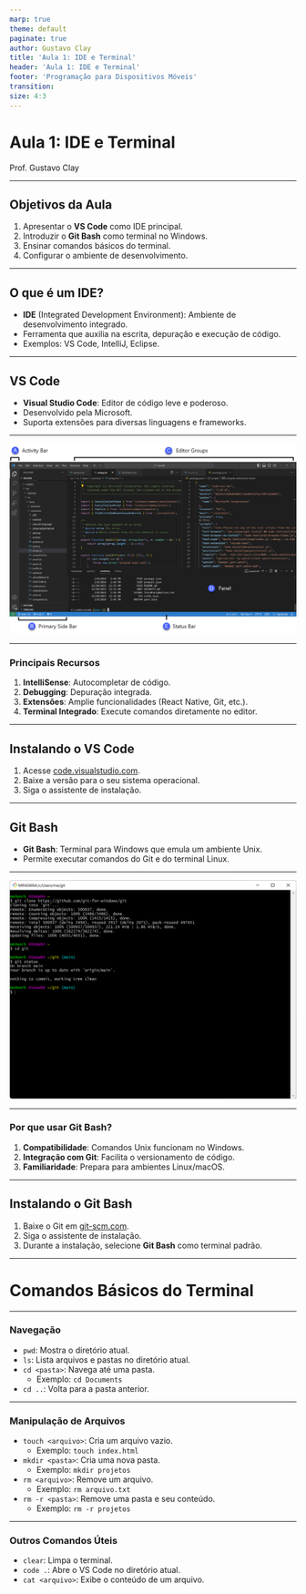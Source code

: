 ```yaml
---
marp: true
theme: default
paginate: true
author: Gustavo Clay
title: 'Aula 1: IDE e Terminal'
header: 'Aula 1: IDE e Terminal'
footer: 'Programação para Dispositivos Móveis'
transition: 
size: 4:3
---
```


# Aula 1: IDE e Terminal
Prof. Gustavo Clay

---

## Objetivos da Aula

1. Apresentar o **VS Code** como IDE principal.
2. Introduzir o **Git Bash** como terminal no Windows.
3. Ensinar comandos básicos do terminal.
4. Configurar o ambiente de desenvolvimento.

---

## O que é um IDE?

- **IDE** (Integrated Development Environment): Ambiente de desenvolvimento integrado.
- Ferramenta que auxilia na escrita, depuração e execução de código.
- Exemplos: VS Code, IntelliJ, Eclipse.

---

## VS Code

- **Visual Studio Code**: Editor de código leve e poderoso.
- Desenvolvido pela Microsoft.
- Suporta extensões para diversas linguagens e frameworks.

---

![Visual Studio Code](./images/vscode.png)

---

### Principais Recursos

1. **IntelliSense**: Autocompletar de código.
2. **Debugging**: Depuração integrada.
3. **Extensões**: Amplie funcionalidades (React Native, Git, etc.).
4. **Terminal Integrado**: Execute comandos diretamente no editor.

---

## Instalando o VS Code

1. Acesse [code.visualstudio.com](https://code.visualstudio.com/).
2. Baixe a versão para o seu sistema operacional.
3. Siga o assistente de instalação.

---

## Git Bash

- **Git Bash**: Terminal para Windows que emula um ambiente Unix.
- Permite executar comandos do Git e do terminal Linux.

---

![alt text](./images/gitbash.png)

---


### Por que usar Git Bash?

1. **Compatibilidade**: Comandos Unix funcionam no Windows.
2. **Integração com Git**: Facilita o versionamento de código.
3. **Familiaridade**: Prepara para ambientes Linux/macOS.

---

## Instalando o Git Bash

1. Baixe o Git em [git-scm.com](https://git-scm.com/).
2. Siga o assistente de instalação.
3. Durante a instalação, selecione **Git Bash** como terminal padrão.

---

# Comandos Básicos do Terminal

---

### Navegação

- `pwd`: Mostra o diretório atual.
- `ls`: Lista arquivos e pastas no diretório atual.
- `cd <pasta>`: Navega até uma pasta.
  - Exemplo: `cd Documents`
- `cd ..`: Volta para a pasta anterior.

---

### Manipulação de Arquivos

- `touch <arquivo>`: Cria um arquivo vazio.
  - Exemplo: `touch index.html`
- `mkdir <pasta>`: Cria uma nova pasta.
  - Exemplo: `mkdir projetos`
- `rm <arquivo>`: Remove um arquivo.
  - Exemplo: `rm arquivo.txt`
- `rm -r <pasta>`: Remove uma pasta e seu conteúdo.
  - Exemplo: `rm -r projetos`

---

### Outros Comandos Úteis

- `clear`: Limpa o terminal.
- `code .`: Abre o VS Code no diretório atual.
- `cat <arquivo>`: Exibe o conteúdo de um arquivo.
